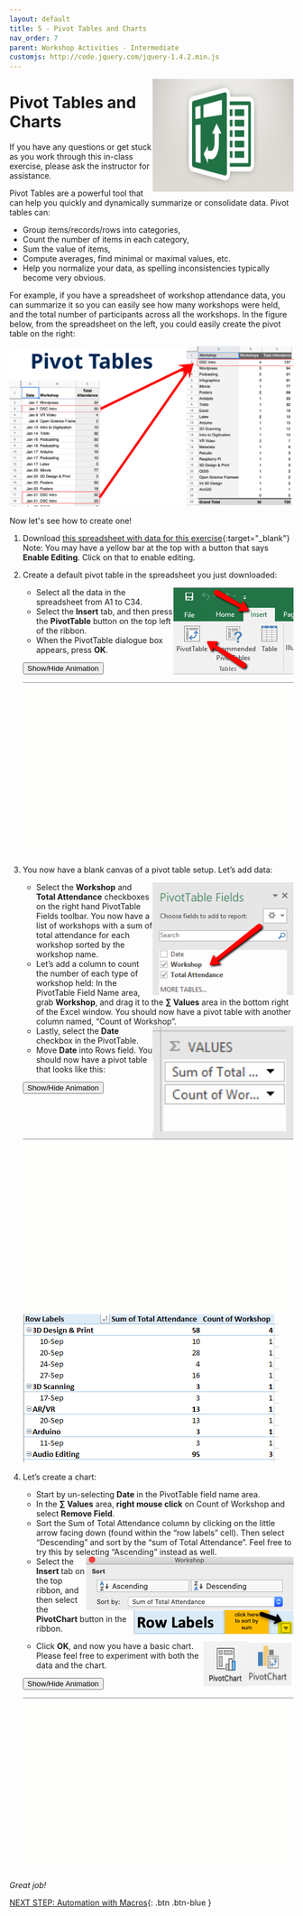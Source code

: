 ```yaml
---
layout: default
title: 5 - Pivot Tables and Charts
nav_order: 7
parent: Workshop Activities - Intermediate
customjs: http://code.jquery.com/jquery-1.4.2.min.js
---
```

<img src="images/excel-pivot-01.png" style="float:right;width:250px;height:200px;"> 

# Pivot Tables and Charts

If you have any questions or get stuck as you work through this in-class exercise, please ask the instructor for assistance. 

Pivot Tables are a powerful tool that can help you quickly and dynamically summarize or consolidate data. Pivot tables can:
- Group items/records/rows into categories, 
- Count the number of items in each category,
- Sum the value of items,
- Compute averages, find minimal or maximal values, etc.
- Help you normalize your data, as spelling inconsistencies typically become very obvious.
  
For example, if you have a spreadsheet of workshop attendance data, you can summarize it so you can easily see how many workshops were held, and the total number of participants across all the workshops. In the figure below, from the spreadsheet on the left, you could easily create the pivot table on the right:

<img src="images/excel-pivot-13.png" style="width:600px" alt="Pivot table example">

Now let's see how to create one!

1. Download [this spreadsheet with data for this exercise](docs/dsc-pivot-table.xlsx){:target="_blank"} Note: You may have a yellow bar at the top with a button that says **Enable Editing**. Click on that to enable editing.

2. Create a default pivot table in the spreadsheet you just downloaded:

    <img src="images/excel-pivot-02.png" style="float:right;" alt="Insert pivot table icon.">

    - Select all the data in the spreadsheet from A1 to C34.
    - Select the **Insert** tab, and then press the **PivotTable** button on the top left of the ribbon.
    - When the PivotTable dialogue box appears, press **OK**.

    <button onclick="toggle('gif1')">Show/Hide Animation</button>
    <div id="gif1">
    <img src="images/excel-pivot-03.gif" alt="Demonstration of Step 2."> 
    </div>

3. You now have a blank canvas of a pivot table setup. Let’s add data:

    <img src="images/excel-pivot-04.png" style="float:right;width:250px;height:200px;" alt="Selecting workshops and total attendance checkboxes."> 

    - Select the **Workshop** and **Total Attendance** checkboxes on the right hand PivotTable Fields toolbar. You now have a list of workshops with a sum of total attendance for each workshop sorted by the workshop name.
    - Let’s add a column to count the number of each type of workshop held: In the PivotTable Field Name area, grab **Workshop**, and drag it to the **∑ Values** area in the bottom right of the Excel window. You should now have a pivot table with another column named, “Count of Workshop”.

    <img src="images/excel-pivot-05.png" style="float:right;width:250px;height:200px;" alt="Sigma Values."> 

    - Lastly, select the **Date** checkbox in the PivotTable. 
    - Move **Date** into Rows field. You should now have a pivot table that looks like this:

    <button onclick="toggle('gif2')">Show/Hide Animation</button>
    <div id="gif2">
    <img src="images/excel-pivot-06.gif" alt="Moving date into the rows field.">
    </div>

    <img src="images/excel-pivot-07.png" alt="Visual of the table with data.">

4. Let’s create a chart:

    - Start by un-selecting **Date** in the PivotTable field name area.
    - In the **∑ Values** area, **right mouse click** on Count of Workshop and select **Remove Field**.
    - Sort the Sum of Total Attendance column by clicking on the little arrow facing down (found within the “row labels” cell). Then select “Descending” and sort by the “sum of Total Attendance”. Feel free to try this by selecting “Ascending” instead as well.
  
    <img src="images/excel-pivot-08.png" style="float:right;" alt="Sorting using descending andascending."> 

    <img src="images/excel-pivot-09.png" style="float:right;" alt="Arrow to click to sort.">

    - Select the **Insert** tab on the top ribbon, and then select the **PivotChart** button in the ribbon. 

    <img src="images/excel-pivot-10.png" style="float:right;width:80px;height:80px;"><img src="images/excel-pivot-11.png" style="float:right;width:80px;height:80px;" alt="Pivot chart icons."> 

    - Click **OK**, and now you have a basic chart. Please feel free to experiment with both the data and the chart.<br>

    <button onclick="toggle('gif3')">Show/Hide Animation</button>
    <div id="gif3">
    <img src="images/excel-pivot-12.gif" alt="Demonstration of Step 4.">
    </div>

_Great job!_

<script>  

    function toggle(input) {
        var x = document.getElementById(input);
        if (x.style.display === "none") {
            x.style.display = "block";
        } else {
            x.style.display = "none";
        }
    }
</script>

[NEXT STEP: Automation with Macros](automation-macros.html){: .btn .btn-blue }
